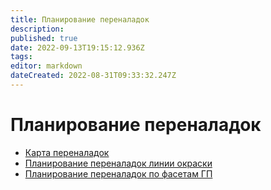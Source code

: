 ```yaml
---
title: Планирование переналадок
description: 
published: true
date: 2022-09-13T19:15:12.936Z
tags: 
editor: markdown
dateCreated: 2022-08-31T09:33:32.247Z
---
```


# Планирование переналадок

* [Карта переналадок](karta-perenadalok.md)
* [Планирование переналадок линии окраски](planirovanie-perenaladok-linii-okraski.md)
* [Планирование переналадок по фасетам ГП](planirovanie-perenaladok-po-fasetam-gp.md)
